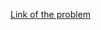 [Link of the problem](https://www.geeksforgeeks.org/problems/sum-of-binary-tree/1?itm_source=geeksforgeeks&itm_medium=article&itm_campaign=practice_card)
